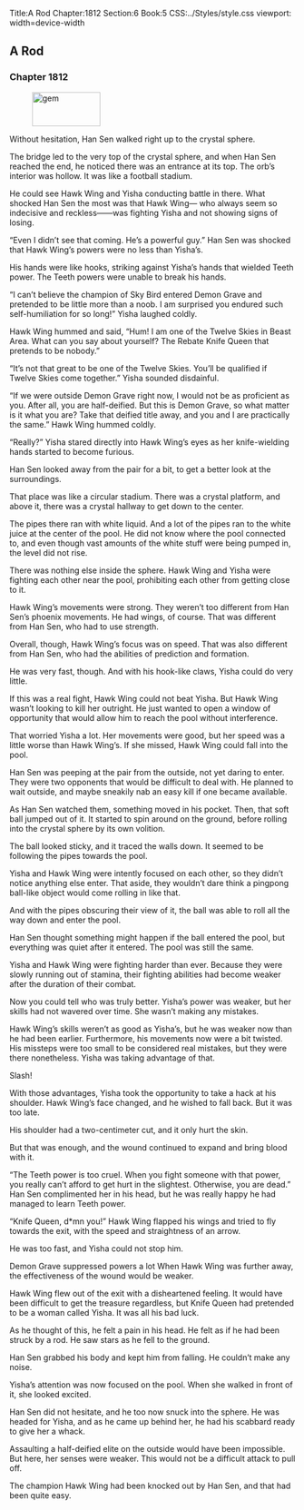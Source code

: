 Title:A Rod 
Chapter:1812 
Section:6 
Book:5 
CSS:../Styles/style.css 
viewport: width=device-width
  
## A Rod
### Chapter 1812
  
<figure>
	<img src="../Images/gem.gif" alt="gem" id="gem" width="120" height="60" />
</figure>
  

  
Without hesitation, Han Sen walked right up to the crystal sphere.

The bridge led to the very top of the crystal sphere, and when Han Sen reached the end, he noticed there was an entrance at its top. The orb’s interior was hollow. It was like a football stadium.

He could see Hawk Wing and Yisha conducting battle in there. What shocked Han Sen the most was that Hawk Wing— who always seem so indecisive and reckless——was fighting Yisha and not showing signs of losing.

“Even I didn’t see that coming. He’s a powerful guy.” Han Sen was shocked that Hawk Wing’s powers were no less than Yisha’s.

His hands were like hooks, striking against Yisha’s hands that wielded Teeth power. The Teeth powers were unable to break his hands.

“I can’t believe the champion of Sky Bird entered Demon Grave and pretended to be little more than a noob. I am surprised you endured such self-humiliation for so long!” Yisha laughed coldly.

Hawk Wing hummed and said, “Hum! I am one of the Twelve Skies in Beast Area. What can you say about yourself? The Rebate Knife Queen that pretends to be nobody.”

“It’s not that great to be one of the Twelve Skies. You’ll be qualified if Twelve Skies come together.” Yisha sounded disdainful.

“If we were outside Demon Grave right now, I would not be as proficient as you. After all, you are half-deified. But this is Demon Grave, so what matter is it what you are? Take that deified title away, and you and I are practically the same.” Hawk Wing hummed coldly.

“Really?” Yisha stared directly into Hawk Wing’s eyes as her knife-wielding hands started to become furious.

Han Sen looked away from the pair for a bit, to get a better look at the surroundings.

That place was like a circular stadium. There was a crystal platform, and above it, there was a crystal hallway to get down to the center.

The pipes there ran with white liquid. And a lot of the pipes ran to the white juice at the center of the pool. He did not know where the pool connected to, and even though vast amounts of the white stuff were being pumped in, the level did not rise.

There was nothing else inside the sphere. Hawk Wing and Yisha were fighting each other near the pool, prohibiting each other from getting close to it.

Hawk Wing’s movements were strong. They weren’t too different from Han Sen’s phoenix movements. He had wings, of course. That was different from Han Sen, who had to use strength.

Overall, though, Hawk Wing’s focus was on speed. That was also different from Han Sen, who had the abilities of prediction and formation.

He was very fast, though. And with his hook-like claws, Yisha could do very little.

If this was a real fight, Hawk Wing could not beat Yisha. But Hawk Wing wasn’t looking to kill her outright. He just wanted to open a window of opportunity that would allow him to reach the pool without interference.

That worried Yisha a lot. Her movements were good, but her speed was a little worse than Hawk Wing’s. If she missed, Hawk Wing could fall into the pool.

Han Sen was peeping at the pair from the outside, not yet daring to enter. They were two opponents that would be difficult to deal with. He planned to wait outside, and maybe sneakily nab an easy kill if one became available.

As Han Sen watched them, something moved in his pocket. Then, that soft ball jumped out of it. It started to spin around on the ground, before rolling into the crystal sphere by its own volition.

The ball looked sticky, and it traced the walls down. It seemed to be following the pipes towards the pool.

Yisha and Hawk Wing were intently focused on each other, so they didn’t notice anything else enter. That aside, they wouldn’t dare think a pingpong ball-like object would come rolling in like that.

And with the pipes obscuring their view of it, the ball was able to roll all the way down and enter the pool.

Han Sen thought something might happen if the ball entered the pool, but everything was quiet after it entered. The pool was still the same.

Yisha and Hawk Wing were fighting harder than ever. Because they were slowly running out of stamina, their fighting abilities had become weaker after the duration of their combat.

Now you could tell who was truly better. Yisha’s power was weaker, but her skills had not wavered over time. She wasn’t making any mistakes.

Hawk Wing’s skills weren’t as good as Yisha’s, but he was weaker now than he had been earlier. Furthermore, his movements now were a bit twisted. His missteps were too small to be considered real mistakes, but they were there nonetheless. Yisha was taking advantage of that.

Slash!

With those advantages, Yisha took the opportunity to take a hack at his shoulder. Hawk Wing’s face changed, and he wished to fall back. But it was too late.

His shoulder had a two-centimeter cut, and it only hurt the skin.

But that was enough, and the wound continued to expand and bring blood with it.

“The Teeth power is too cruel. When you fight someone with that power, you really can’t afford to get hurt in the slightest. Otherwise, you are dead.” Han Sen complimented her in his head, but he was really happy he had managed to learn Teeth power.

“Knife Queen, d*mn you!” Hawk Wing flapped his wings and tried to fly towards the exit, with the speed and straightness of an arrow.

He was too fast, and Yisha could not stop him.

Demon Grave suppressed powers a lot When Hawk Wing was further away, the effectiveness of the wound would be weaker.

Hawk Wing flew out of the exit with a disheartened feeling. It would have been difficult to get the treasure regardless, but Knife Queen had pretended to be a woman called Yisha. It was all his bad luck.

As he thought of this, he felt a pain in his head. He felt as if he had been struck by a rod. He saw stars as he fell to the ground.

Han Sen grabbed his body and kept him from falling. He couldn’t make any noise.

Yisha’s attention was now focused on the pool. When she walked in front of it, she looked excited.

Han Sen did not hesitate, and he too now snuck into the sphere. He was headed for Yisha, and as he came up behind her, he had his scabbard ready to give her a whack.

Assaulting a half-deified elite on the outside would have been impossible. But here, her senses were weaker. This would not be a difficult attack to pull off.

The champion Hawk Wing had been knocked out by Han Sen, and that had been quite easy.